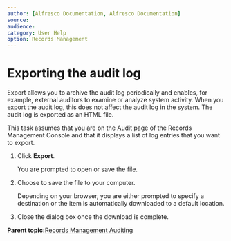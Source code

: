 ```yaml
---
author: [Alfresco Documentation, Alfresco Documentation]
source: 
audience: 
category: User Help
option: Records Management
---
```


# Exporting the audit log

Export allows you to archive the audit log periodically and enables, for example, external auditors to examine or analyze system activity. When you export the audit log, this does not affect the audit log in the system. The audit log is exported as an HTML file.

This task assumes that you are on the Audit page of the Records Management Console and that it displays a list of log entries that you want to export.

1.  Click **Export**.

    You are prompted to open or save the file.

2.  Choose to save the file to your computer.

    Depending on your browser, you are either prompted to specify a destination or the item is automatically downloaded to a default location.

3.  Close the dialog box once the download is complete.


**Parent topic:**[Records Management Auditing](../concepts/rm-audit-intro.md)


